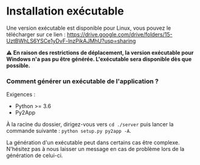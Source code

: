 # Installation exécutable

Une version exécutable est disponible pour Linux, vous pouvez le télécharger sur ce lien : https://drive.google.com/drive/folders/15-UztBWhLS6YSCe1yDvF-lnzPikAJMhU?usp=sharing

⚠️ **En raison des restrictions de déplacement, la version exécutable pour Windows n'a pas pu être générée. L'exécutable sera disponible dès que possible.**

### Comment générer un exécutable de l'application ?

Exigences :

- Python >= 3.6
- Py2App

À la racine du dossier, dirigez-vous vers `cd ./server` puis lancer la commande suivante : `python setup.py py2app -A`.

La génération d'un exécutable peut dans certains cas être complexe. N'hésitez pas à nous laisser un message en cas de problème lors de la génération de celui-ci.
